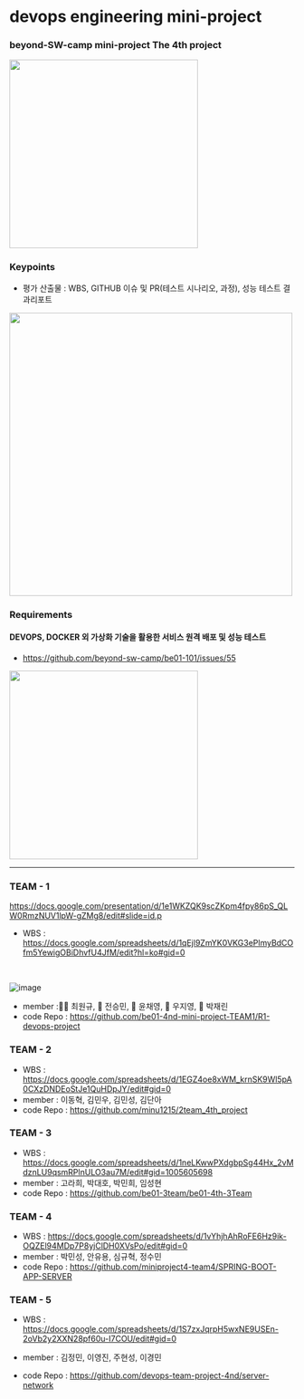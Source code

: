 # devops engineering mini-project
### beyond-SW-camp mini-project The 4th project

<img src="https://github.com/beyond-sw-camp/beyond-sw-camp-be01_4nd_mini-project/assets/87309910/705519d3-9ebe-4358-a143-4bca37128d78" width=333 />

### Keypoints
- 평가 산출물 : WBS, GITHUB 이슈 및 PR(테스트 시나리오, 과정), 성능 테스트 결과리포트
<img src="https://github.com/beyond-sw-camp/beyond-sw-camp-be01_4nd_mini-project/assets/87309910/4c0dd761-48bf-4d9e-9397-fff57d32926f" width=500 />


### Requirements
#### DEVOPS, DOCKER 외 가상화  기술을 활용한 서비스 원격 배포 및 성능 테스트
- https://github.com/beyond-sw-camp/be01-101/issues/55
<img src="https://github.com/beyond-sw-camp/beyond-sw-camp-be01_4nd_mini-project/assets/87309910/dbf853e0-1c16-4c26-a5c3-6cbc01a96898" width=333 />

----
### TEAM - 1

https://docs.google.com/presentation/d/1e1WKZQK9scZKpm4fpy86pS_QLW0RmzNUV1lpW-gZMg8/edit#slide=id.p

- WBS : https://docs.google.com/spreadsheets/d/1qEjl9ZmYK0VKG3ePlmyBdCOfm5YewigOBiDhvfU4JfM/edit?hl=ko#gid=0
 <br>
 
![image](https://github.com/be01-4nd-mini-project-TEAM1/R0-Project-Portal/assets/148875683/fd1e1cbb-9785-4e82-961a-6967566caffe)


- member :🐻‍❄️ 최원규, 🐻 전승민, 🐰 윤채영, 🐨 우지영, 🐯 박재린 
- code Repo : https://github.com/be01-4nd-mini-project-TEAM1/R1-devops-project

  
### TEAM - 2

- WBS : https://docs.google.com/spreadsheets/d/1EGZ4oe8xWM_krnSK9Wl5pA0CXzDNDEoStJe1QuHDpJY/edit#gid=0
- member : 이동혁, 김민우, 김민성, 김단아
- code Repo : https://github.com/minu1215/2team_4th_project

### TEAM - 3

- WBS : https://docs.google.com/spreadsheets/d/1neLKwwPXdgbpSg44Hx_2vMdznLU9qsmRPlnULO3au7M/edit#gid=1005605698
- member : 고라희, 박대호, 박민희, 임성현
- code Repo : https://github.com/be01-3team/be01-4th-3Team

### TEAM - 4
- WBS : https://docs.google.com/spreadsheets/d/1vYhjhAhRoFE6Hz9ik-OQZEl94MDp7P8yjClDH0XVsPo/edit#gid=0
- member : 박민성, 안유용, 심규혁, 정수민
- code Repo : https://github.com/miniproject4-team4/SPRING-BOOT-APP-SERVER

### TEAM - 5
- WBS : 
https://docs.google.com/spreadsheets/d/1S7zxJqrpH5wxNE9USEn-2oVb2y2XXN28pf60u-I7COU/edit#gid=0
* member : 김정민, 이영진, 주현성, 이경민

- code Repo :
https://github.com/devops-team-project-4nd/server-network 
